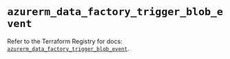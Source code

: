 # `azurerm_data_factory_trigger_blob_event`

Refer to the Terraform Registry for docs: [`azurerm_data_factory_trigger_blob_event`](https://registry.terraform.io/providers/hashicorp/azurerm/4.51.0/docs/resources/data_factory_trigger_blob_event).

